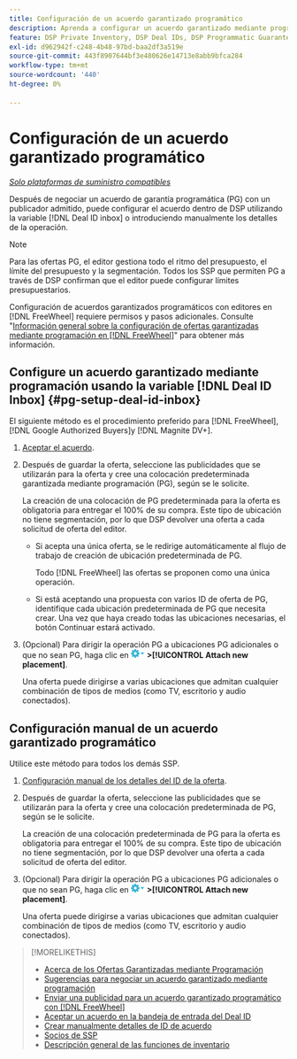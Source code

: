 ```yaml
---
title: Configuración de un acuerdo garantizado programático
description: Aprenda a configurar un acuerdo garantizado mediante programación (PG) que haya negociado con un editor.
feature: DSP Private Inventory, DSP Deal IDs, DSP Programmatic Guaranteed Deals
exl-id: d962942f-c248-4b48-97bd-baa2df3a519e
source-git-commit: 443f8907644bf3e480626e14713e8abb9bfca284
workflow-type: tm+mt
source-wordcount: '440'
ht-degree: 0%

---
```


# Configuración de un acuerdo garantizado programático

*[Solo plataformas de suministro compatibles](programmatic-guaranteed-about.md)*

Después de negociar un acuerdo de garantía programática (PG) con un publicador admitido, puede configurar el acuerdo dentro de DSP utilizando la variable [!DNL Deal ID inbox] o introduciendo manualmente los detalles de la operación.

>[!NOTE]
>
> Para las ofertas PG, el editor gestiona todo el ritmo del presupuesto, el límite del presupuesto y la segmentación. Todos los SSP que permiten PG a través de DSP confirman que el editor puede configurar límites presupuestarios.
>
> Configuración de acuerdos garantizados programáticos con editores en [!DNL FreeWheel] requiere permisos y pasos adicionales. Consulte &quot;[Información general sobre la configuración de ofertas garantizadas mediante programación en [!DNL FreeWheel]](freewheel-overview.md)&quot; para obtener más información.

## Configure un acuerdo garantizado mediante programación usando la variable [!DNL Deal ID Inbox] {#pg-setup-deal-id-inbox}

El siguiente método es el procedimiento preferido para [!DNL FreeWheel], [!DNL Google Authorized Buyers]y [!DNL Magnite DV+].

1. [Aceptar el acuerdo](deal-id-inbox-accept.md).

1. Después de guardar la oferta, seleccione las publicidades que se utilizarán para la oferta y cree una colocación predeterminada garantizada mediante programación (PG), según se le solicite.

   La creación de una colocación de PG predeterminada para la oferta es obligatoria para entregar el 100% de su compra. Este tipo de ubicación no tiene segmentación, por lo que DSP devolver una oferta a cada solicitud de oferta del editor.

   * Si acepta una única oferta, se le redirige automáticamente al flujo de trabajo de creación de ubicación predeterminada de PG.

      Todo [!DNL FreeWheel] las ofertas se proponen como una única operación.

   * Si está aceptando una propuesta con varios ID de oferta de PG, identifique cada ubicación predeterminada de PG que necesita crear. Una vez que haya creado todas las ubicaciones necesarias, el botón Continuar estará activado.

1. (Opcional) Para dirigir la operación PG a ubicaciones PG adicionales o que no sean PG, haga clic en ![Menú Opciones](/help/dsp/assets/options-menu.png) **>[!UICONTROL Attach new placement]**.

   Una oferta puede dirigirse a varias ubicaciones que admitan cualquier combinación de tipos de medios (como TV, escritorio y audio conectados).

## Configuración manual de un acuerdo garantizado programático

Utilice este método para todos los demás SSP.

1. [Configuración manual de los detalles del ID de la oferta](deal-id-create.md).

1. Después de guardar la oferta, seleccione las publicidades que se utilizarán para la oferta y cree una colocación predeterminada de PG, según se le solicite.

   La creación de una colocación predeterminada de PG para la oferta es obligatoria para entregar el 100% de su compra. Este tipo de ubicación no tiene segmentación, por lo que DSP devolver una oferta a cada solicitud de oferta del editor.

1. (Opcional) Para dirigir la operación PG a ubicaciones PG adicionales o que no sean PG, haga clic en ![Menú Opciones](/help/dsp/assets/options-menu.png) **>[!UICONTROL Attach new placement]**.

   Una oferta puede dirigirse a varias ubicaciones que admitan cualquier combinación de tipos de medios (como TV, escritorio y audio conectados).

>[!MORELIKETHIS]
>
>* [Acerca de los Ofertas Garantizadas mediante Programación](programmatic-guaranteed-about.md)
>* [Sugerencias para negociar un acuerdo garantizado mediante programación](/help/dsp/inventory/programmatic-guaranteed-tips.md)
>* [Enviar una publicidad para un acuerdo garantizado programático con [!DNL FreeWheel]](freewheel-submit.md)
>* [Aceptar un acuerdo en la bandeja de entrada del Deal ID](deal-id-inbox-accept.md)
>* [Crear manualmente detalles de ID de acuerdo](deal-id-create.md)
>* [Socios de SSP](ssp-partners.md)
>* [Descripción general de las funciones de inventario](inventory-overview.md)

